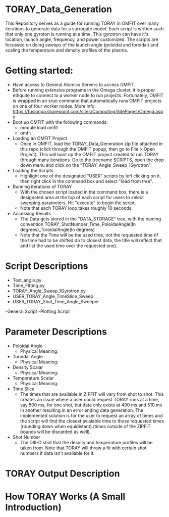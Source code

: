 # TORAY_Data_Generation
This Repository serves as a guide for running TORAY in OMFIT over many iterations to generate data for a surrogate model. Each script is written such that only one gyroton is running at a time. This gyrotron can have it's location, launch angle, frequency, and power customized. The scripts are focussed on doing sweeps of the launch angle (poloidal and toroidal) and scaling the temperature and density profiles of the plasma.

# Getting started:

* Have access to General Atomics Servers to access OMFIT.
* Before running extensive programs in the Omega cluster, it is proper ettiquite to connect to a worker node to run projects. Fortunately, OMFIT is wrapped in an srun command that automatically runs OMFIT projects on one of four worker nodes. More info: https://fusionga.sharepoint.com/sites/Computing/SitePages/Omega.aspx
* Boot up OMFIT with the following commands:
  * module load omfit
  * omfit
* Loading an OMFIT Project
  * Once in OMFIT, load the TORAY_Data_Generation zip file attached in this repo (click through the OMFIT popup, then go to File > Open Project). This will boot up the OMFIT project created to run TORAY through many iterations. Go to the treename SCRIPTS, open the drop down menu and click on the "TORAY_Angle_Sweep_1Gyrotron".
* Loading the Scripts 
  * Highlight one of the designated "USER" scripts by left clicking on it, then right click in the command box and select "load from tree".
* Running iterations of TORAY
  * With the chosen script loaded in the command box, there is a designated area at the top of each script for users to select sweeping parameters. Hit "execute" to begin the script.
  * Note that each TORAY loop takes roughly 10 seconds.
* Accessing Results
  * The Data gets stored in the "DATA_STORAGE" tree, with the naming convention TORAY_ShotNumber_Time_PoloidalAngle(In degrees)_ToroidalAngle(In degrees)
  * Note that the Time will be the used time, not the requested time (if the time had to be shifted do to closest data, the title will reflect that and list the used time over the requested one).

# Script Descriptions
* Test_angle.py
* Time_Fitting.py
* TORAY_Angle_Sweep_1Gyrotron.py
* USER_TORAY_Angle_TimeSlice_Sweep
* USER_TORAY_Shot_Time_Angle_Sweeper

-General Script
-Plotting Script


# Parameter Descriptions
* Poloidal Angle
  * Physical Meaning: 
* Toroidal Angle
  * Physical Meaning: 
* Density Scalar
  * Physical Meaning: 
* Temperature Scalar
  * Physical Meaning: 
* Time Slice
  * The times that are available in ZIPFIT will vary from shot to shot. This creates an issue where a user could request TORAY runs at a time, say 500 ms, for one shot, but data only exists at 490 ms and 510 ms in another resulting in an error ending data generation. The implemented solution is for the user to request an array of times and the script will find the closest avialable time to those requested times (rounding down when equidistant) (times outside of the ZIPFIT bounds will be discarded as well).
* Shot Number
  * The DIII-D shot that the desnity and temperature profiles will be taken from. Note that TORAY will throw a fit with certain shot numbers if data isn't available for it.

# TORAY Output Description

# How TORAY Works (A Small Introduction)
